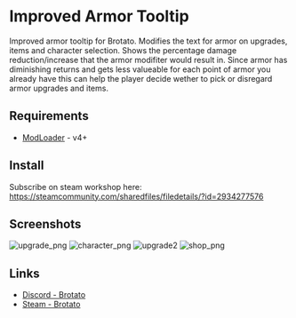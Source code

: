 # Improved Armor Tooltip

Improved armor tooltip for Brotato. Modifies the text for armor on upgrades, items and character selection. Shows the percentage damage reduction/increase that the armor modifiter would result in. Since armor has diminishing returns and gets less valueable for each point of armor you already have this can help the player decide wether to pick or disregard armor upgrades and items.


## Requirements
* [ModLoader](https://github.com/GodotModding/godot-mod-loader) - v4+

## Install
Subscribe on steam workshop here: https://steamcommunity.com/sharedfiles/filedetails/?id=2934277576

## Screenshots
![upgrade_png](https://user-images.githubusercontent.com/125604844/219479594-afc81c12-6186-402b-9905-b4cbf2bc4e3c.PNG)
![character_png](https://user-images.githubusercontent.com/125604844/219479587-59df93ef-01f0-4425-be34-554e48fc9cca.PNG)
![upgrade2](https://user-images.githubusercontent.com/125604844/219479596-032a2b21-7d18-40cf-83dd-43dc7f4948ba.jpg)
![shop_png](https://user-images.githubusercontent.com/125604844/219479758-fa51c103-584a-47bd-9d28-91aa1ee45b4d.PNG)

## Links

- [Discord - Brotato](https://discord.gg/j39jE6k)
- [Steam - Brotato](https://store.steampowered.com/app/1942280/Brotato/)

